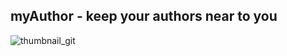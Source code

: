 ## myAuthor - keep your authors near to you
![thumbnail_git](https://user-images.githubusercontent.com/28227386/154748178-e6fb91e4-9850-49ef-a07f-f0e73fd812e2.png)
